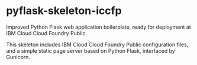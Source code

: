 # pyflask-skeleton-iccfp

Improved Python Flask web application boilerplate, ready for deployment at IBM Cloud Cloud Foundry Public.

This skeleton includes IBM Cloud Cloud Foundry Public configuration files, and a simple static page server based on Python Flask, interfaced by Gunicorn.
